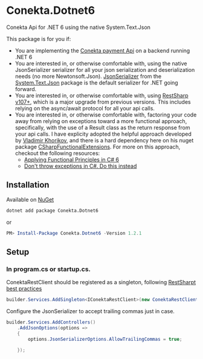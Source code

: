 # Conekta.Dotnet6
Conekta Api for .NET 6 using the native System.Text.Json

This package is for you if:
- You are implementing the [Conekta payment Api](https://developers.conekta.com/reference/autenticaci%C3%B3n) on a backend running .NET 6
- You are interested in, or otherwise comfortable with, using the native JsonSerializer serializer for all your json serialization and deserialization needs (no more Newtonsoft.Json). [JsonSerializer](https://docs.microsoft.com/en-us/dotnet/api/system.text.json.jsonserializer?view=net-6.0) from the [System.Text.Json](https://docs.microsoft.com/en-us/dotnet/api/system.text.json?view=net-6.0) package is the default serializer for .NET going forward.
- You are interested in, or otherwise comfortable with, using [RestSharp v107+](https://restsharp.dev/v107/#restsharp-v107), which is a major upgrade from previous versions.  This includes relying on the async/await protocol for all your api calls.
- You are interested in, or otherwise comfortable with, factoring your code away from relying on exceptions toward a more functional approach, specifically, with the use of a Result class as the return response from your api calls.  I have explicity adopted the helpful approach developed by [Vladimir Khorikov](https://enterprisecraftsmanship.com), 
and there is a hard dependency here on his nuget package [CSharpFunctionalExtensions](https://www.nuget.org/packages/CSharpFunctionalExtensions/). For more on this approach, checkout the following resources:
  - [Applying Functional Principles in C# 6](https://www.pluralsight.com/courses/csharp-applying-functional-principles)
  - [Don't throw exceptions in C#. Do this instead](https://youtu.be/a1ye9eGTB98)
  
## Installation

Available on [NuGet](https://www.nuget.org/packages/Conekta.Dotnet6)

```bash
dotnet add package Conekta.Dotnet6
```

or

```powershell
PM> Install-Package Conekta.Dotnet6 -Version 1.2.1
```
## Setup
### In program.cs or startup.cs.  
ConektaRestClient should be registered as a singleton, following [RestSharpt best practices](https://restsharp.dev/v107/#restclient-lifecycle)
```csharp
builder.Services.AddSingleton<IConektaRestClient>(new ConektaRestClient());
```
Configure the JsonSerializer to accept trailing commas just in case.
```csharp
builder.Services.AddControllers()
    .AddJsonOptions(options =>
    {
        options.JsonSerializerOptions.AllowTrailingCommas = true;

    });
```
